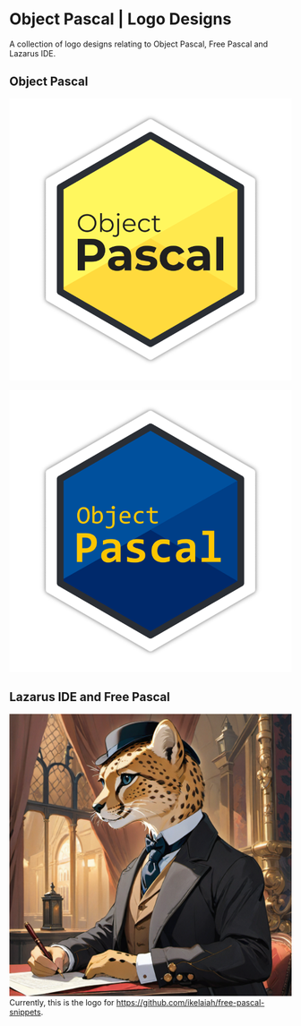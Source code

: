 # Object Pascal | Logo Designs
A collection of logo designs relating to Object Pascal, Free Pascal and Lazarus IDE.

## Object Pascal

![objectpascal-logo.png](objectpascal-logo.png)

![objectpascal-blue-logo.png](objectpascal-blue-logo.png)

## Lazarus IDE and Free Pascal

![fpc-lazarus-961785106.png](fpc-lazarus-961785106.png)
Currently, this is the logo for https://github.com/ikelaiah/free-pascal-snippets.